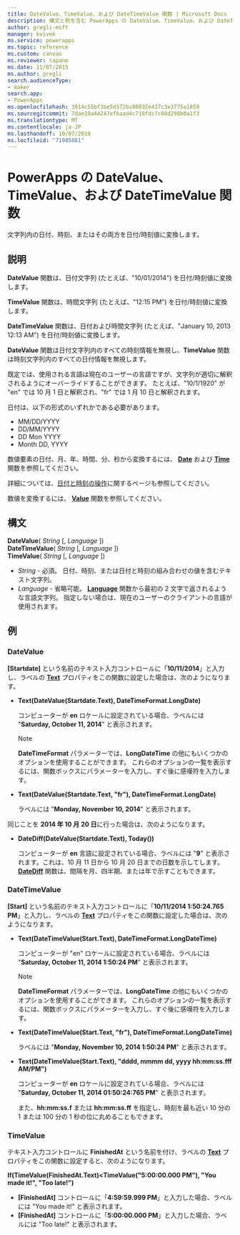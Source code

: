 ```yaml
---
title: DateValue、TimeValue、および DateTimeValue 関数 | Microsoft Docs
description: 構文と例を含む PowerApps の DateValue、TimeValue、および DateTimeValue 関数の参照情報
author: gregli-msft
manager: kvivek
ms.service: powerapps
ms.topic: reference
ms.custom: canvas
ms.reviewer: tapanm
ms.date: 11/07/2015
ms.author: gregli
search.audienceType:
- maker
search.app:
- PowerApps
ms.openlocfilehash: 3914c55bf3be5d172bc80832e437c3e3775a1859
ms.sourcegitcommit: 7dae19a44247ef6aad4c718fdc7c68d298b0a1f3
ms.translationtype: MT
ms.contentlocale: ja-JP
ms.lasthandoff: 10/07/2019
ms.locfileid: "71985081"
---
```

# <a name="datevalue-timevalue-and-datetimevalue-functions-in-powerapps"></a>PowerApps の DateValue、TimeValue、および DateTimeValue 関数
文字列内の日付、時刻、またはその両方を日付/時刻値に変換します。

## <a name="description"></a>説明
**DateValue** 関数は、日付文字列 (たとえば、"10/01/2014") を日付/時刻値に変換します。

**TimeValue** 関数は、時間文字列 (たとえば、"12:15 PM") を日付/時刻値に変換します。

**DateTimeValue** 関数は、日付および時間文字列 (たとえば、"January 10, 2013 12:13 AM") を日付/時刻値に変換します。

**DateValue** 関数は日付文字列内のすべての時刻情報を無視し、**TimeValue** 関数は時刻文字列内のすべての日付情報を無視します。

既定では、使用される言語は現在のユーザーの言語ですが、文字列が適切に解釈されるようにオーバーライドすることができます。 たとえば、"10/1/1920" が "en" では 10 月 1 日<sup></sup>と解釈され、"fr" では 1 月 10 日<sup></sup>と解釈されます。

日付は、以下の形式のいずれかである必要があります。

* MM/DD/YYYY
* DD/MM/YYYY
* DD Mon YYYY
* Month DD, YYYY

数値要素の日付、月、年、時間、分、秒から変換するには、 **[Date](function-date-time.md)** および **[Time](function-date-time.md)** 関数を参照してください。

詳細については、[日付と時刻の操作](../show-text-dates-times.md)に関するページも参照してください。

数値を変換するには、 **[Value](function-value.md)** 関数を参照してください。

## <a name="syntax"></a>構文
**DateValue**( *String* [, *Language* ])<br>**DateTimeValue**( *String* [, *Language* ])<br>**TimeValue**( *String* [, *Language* ])

* *String* - 必須。  日付、時刻、または日付と時刻の組み合わせの値を含むテキスト文字列。
* *Language* - 省略可能。  **[Language](function-language.md)** 関数から最初の 2 文字で返されるような言語文字列。  指定しない場合は、現在のユーザーのクライアントの言語が使用されます。  

## <a name="examples"></a>例
### <a name="datevalue"></a>DateValue
**[Startdate]** という名前のテキスト入力コントロールに「**10/11/2014**」と入力し、ラベルの **[Text](../controls/properties-core.md)** プロパティをこの関数に設定した場合は、次のようになります。

* **Text(DateValue(Startdate.Text), DateTimeFormat.LongDate)**
  
    コンピューターが **en** ロケールに設定されている場合、ラベルには "**Saturday, October 11, 2014**" と表示されます。
  
    > [!NOTE]
  > **DateTimeFormat** パラメーターでは、**LongDateTime** の他にもいくつかのオプションを使用することができます。 これらのオプションの一覧を表示するには、関数ボックスにパラメーターを入力し、すぐ後に感嘆符を入力します。
* **Text(DateValue(Startdate.Text, "fr"), DateTimeFormat.LongDate)**
  
    ラベルには "**Monday, November 10, 2014**" と表示されます。

同じことを **2014 年 10 月 20 日**に行った場合は、次のようになります。

* **DateDiff(DateValue(Startdate.Text), Today())**
  
    コンピューターが **en** 言語に設定されている場合、ラベルには "**9**" と表示されます。これは、10 月 11 日から 10 月 20 日までの日数を示してします。 **[DateDiff](function-dateadd-datediff.md)** 関数は、間隔を月、四半期、または年で示すこともできます。

### <a name="datetimevalue"></a>DateTimeValue
**[Start]** という名前のテキスト入力コントロールに「**10/11/2014 1:50:24.765 PM**」と入力し、ラベルの **[Text](../controls/properties-core.md)** プロパティをこの関数に設定した場合は、次のようになります。

* **Text(DateTimeValue(Start.Text), DateTimeFormat.LongDateTime)**
  
    コンピューターが "en" ロケールに設定されている場合、ラベルには "**Saturday, October 11, 2014 1:50:24 PM**" と表示されます。
  
    > [!NOTE]
  > **DateTimeFormat** パラメーターでは、**LongDateTime** の他にもいくつかのオプションを使用することができます。 これらのオプションの一覧を表示するには、関数ボックスにパラメーターを入力し、すぐ後に感嘆符を入力します。
* **Text(DateTimeValue(Start.Text, "fr"), DateTimeFormat.LongDateTime)**
  
    ラベルには "**Monday, November 10, 2014 1:50:24 PM**" と表示されます。
* **Text(DateTimeValue(Start.Text), "dddd, mmmm dd, yyyy hh:mm:ss.fff AM/PM")**
  
    コンピューターが **en** ロケールに設定されている場合、ラベルには "**Saturday, October 11, 2014 01:50:24:765 PM**" と表示されます。
  
    また、**hh:mm:ss.f** または **hh:mm:ss.ff** を指定し、時刻を最も近い 10 分の 1 または 100 分の 1 秒の位に丸めることもできます。

### <a name="timevalue"></a>TimeValue
テキスト入力コントロールに **FinishedAt** という名前を付け、ラベルの **[Text](../controls/properties-core.md)** プロパティをこの関数に設定すると、次のようになります。

**If(TimeValue(FinishedAt.Text)<TimeValue("5:00:00.000 PM"), "You made it!", "Too late!")**

* **[FinishedAt]** コントロールに「**4:59:59.999 PM**」と入力した場合、ラベルには "You made it!" と表示されます。
* **[FinishedAt]** コントロールに「**5:00:00.000 PM**」と入力した場合、ラベルには "Too late!" と表示されます。

